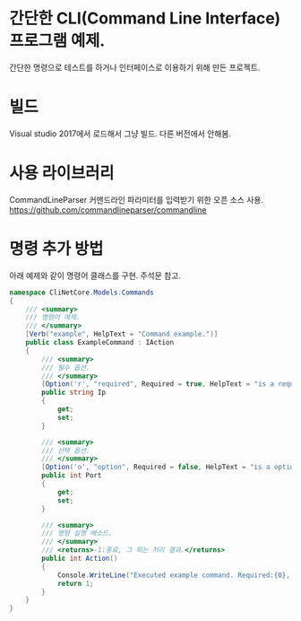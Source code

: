 # 간단한 CLI(Command Line Interface) 프로그램 예제.

간단한 명령으로 테스트를 하거나 인터페이스로 이용하기 위해 만든 프로젝트.

# 빌드

Visual studio 2017에서 로드해서 그냥 빌드.
다른 버전에서 안해봄.

# 사용 라이브러리

CommandLineParser 커맨드라인 파라미터를 입력받기 위한 오픈 소스 사용.
https://github.com/commandlineparser/commandline

# 명령 추가 방법

아래 예제와 같이 명령어 클래스를 구현.
주석문 참고.

```cs
namespace CliNetCore.Models.Commands
{
    /// <summary>
    /// 명령어 예제.
    /// </summary>
    [Verb("example", HelpText = "Command example.")]
    public class ExampleCommand : IAction
    {
        /// <summary>
        /// 필수 옵션.
        /// </summary>
        [Option('r', "required", Required = true, HelpText = "is a required parameter.")]
        public string Ip
        {
            get;
            set;
        }

        /// <summary>
        /// 선택 옵션.
        /// </summary>
        [Option('o', "option", Required = false, HelpText = "is a optional parameter.")]
        public int Port
        {
            get;
            set;
        }

        /// <summary>
        /// 명령 실행 메소드.
        /// </summary>
        /// <returns>-1:종료, 그 외는 처리 결과.</returns>
        public int Action()
        {
            Console.WriteLine("Executed example command. Required:{0}, Option:{1}", Ip, Port);
            return 1;
        }
    }
}
```